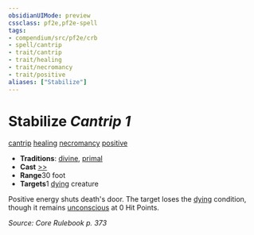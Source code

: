 ```yaml
---
obsidianUIMode: preview
cssclass: pf2e,pf2e-spell
tags:
- compendium/src/pf2e/crb
- spell/cantrip
- trait/cantrip
- trait/healing
- trait/necromancy
- trait/positive
aliases: ["Stabilize"]
---
```

# Stabilize *Cantrip 1*   
[cantrip](../../rules/traits/cantrip.md)  [healing](../../rules/traits/healing.md)  [necromancy](../../rules/traits/necromancy.md)  [positive](../../rules/traits/positive.md)  

- **Traditions**: [divine](../../rules/traits/divine.md), [primal](../../rules/traits/primal.md)
- **Cast** [>>](../../rules/core-rulebook/chapter-9-playing-the-game.md#Actions "Two-Action") 
- **Range**30 foot
- **Targets**1 [dying](../../rules/conditions.md#Dying) creature

Positive energy shuts death's door. The target loses the [dying](../../rules/conditions.md#Dying) condition, though it remains [unconscious](../../rules/conditions.md#Unconscious) at 0 Hit Points.

*Source: Core Rulebook p. 373*